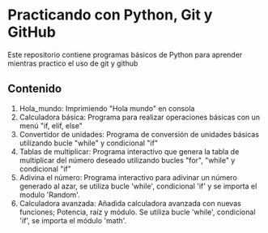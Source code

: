 # Practicando con Python, Git y GitHub

Este repositorio contiene programas básicos de Python para aprender mientras practico el uso de git y github

## Contenido

1. Hola_mundo:  Imprimiendo "Hola mundo" en consola
2. Calculadora básica:  Programa para realizar operaciones básicas con un menú "if, elif, else"   
3. Convertidor de unidades:  Programa de conversión de unidades básicas utilizando bucle "while" y condicional "if"
4. Tablas de multiplicar:  Programa interactivo que genera la tabla de multiplicar del número deseado utilizando bucles "for", "while" y condicional "if"
5. Adivina el número: Programa interactivo para adivinar un número generado al azar, se utiliza bucle 'while', condicional 'if' y se importa el modulo 'Random'.
6. Calculadora avanzada: Añadida calculadora avanzada con nuevas funciones; Potencia, raíz y módulo. Se utiliza bucle 'while', condicional 'if', se importa el módulo 'math'.


